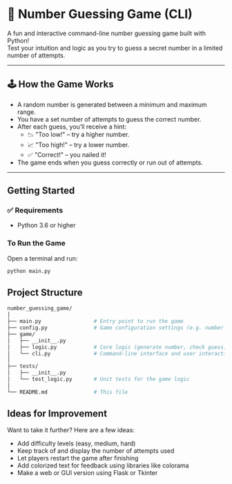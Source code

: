 # 🎯 Number Guessing Game (CLI)

A fun and interactive command-line number guessing game built with Python!  
Test your intuition and logic as you try to guess a secret number in a limited number of attempts.

---

## 🕹️ How the Game Works

- A random number is generated between a minimum and maximum range.
- You have a set number of attempts to guess the correct number.
- After each guess, you’ll receive a hint:
  - 📉 "Too low!" – try a higher number.
  - 📈 "Too high!" – try a lower number.
  - ✅ "Correct!" – you nailed it!
- The game ends when you guess correctly or run out of attempts.

---

## Getting Started

### ✅ Requirements

- Python 3.6 or higher

### To Run the Game

Open a terminal and run:

```bash
python main.py
```

## Project Structure

``` bash
number_guessing_game/
│
├── main.py                 # Entry point to run the game
├── config.py               # Game configuration settings (e.g. number range, max attempts)
├── game/
│   ├── __init__.py
│   ├── logic.py            # Core logic (generate number, check guess)
│   └── cli.py              # Command-line interface and user interaction
│
├── tests/
│   ├── __init__.py
│   └── test_logic.py       # Unit tests for the game logic
│
└── README.md               # This file
```

## Ideas for Improvement

Want to take it further? Here are a few ideas:
- Add difficulty levels (easy, medium, hard)
- Keep track of and display the number of attempts used
- Let players restart the game after finishing
- Add colorized text for feedback using libraries like colorama
- Make a web or GUI version using Flask or Tkinter